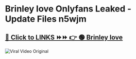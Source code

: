 
 # Brinley love Onlyfans Leaked - Update Files n5wjm

## <h2><a href="https://clipsfans.com/Brinley_love&ref=git">🔗 Click to LINKS ⏩⏩ 👉 🟢 Brinley love </a></h2>

<a href="https://clipsfans.com/Brinley_love&ref=git" rel="nofollow" data-target="animated-image.originalLink"><img src="https://i.ibb.co.com/xMMVF88/686577567.gif" alt="Viral Video Original" style="max-width: 100%; display: inline-block;" data-target="animated-image.originalImage"></a>

